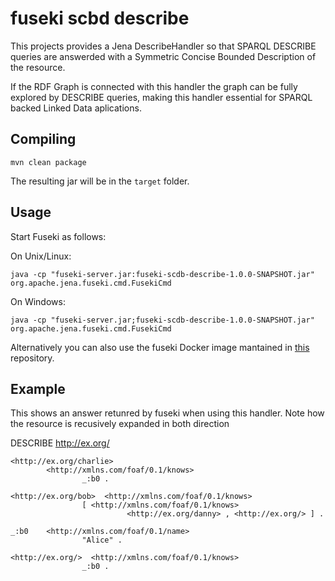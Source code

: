 # fuseki scbd describe

This projects provides a Jena DescribeHandler so that SPARQL DESCRIBE queries are answerded with a Symmetric Concise Bounded Description of the resource.

If the RDF Graph is connected with this handler the graph can be fully explored by DESCRIBE queries, making this handler essential for SPARQL backed Linked Data aplications.

## Compiling

    mvn clean package
    
The resulting jar will be in the `target` folder.

## Usage

Start Fuseki as follows:

On Unix/Linux:

    java -cp "fuseki-server.jar:fuseki-scdb-describe-1.0.0-SNAPSHOT.jar" org.apache.jena.fuseki.cmd.FusekiCmd

On Windows:

    java -cp "fuseki-server.jar;fuseki-scdb-describe-1.0.0-SNAPSHOT.jar" org.apache.jena.fuseki.cmd.FusekiCmd
    
Alternatively you can also use the fuseki Docker image mantained in [this](https://github.com/linked-solutions/jena-docker/tree/master/jena-fuseki) repository.

## Example

This shows an answer retunred by fuseki when using this handler. Note how the resource is recusively expanded in both direction

DESCRIBE <http://ex.org/>
```
<http://ex.org/charlie>
        <http://xmlns.com/foaf/0.1/knows>
                _:b0 .

<http://ex.org/bob>  <http://xmlns.com/foaf/0.1/knows>
                [ <http://xmlns.com/foaf/0.1/knows>
                          <http://ex.org/danny> , <http://ex.org/> ] .

_:b0    <http://xmlns.com/foaf/0.1/name>
                "Alice" .

<http://ex.org/>  <http://xmlns.com/foaf/0.1/knows>
                _:b0 .
```
